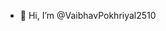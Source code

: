 - 👋 Hi, I’m @VaibhavPokhriyal2510


<!---
VaibhavPokhriyal2510/VaibhavPokhriyal2510 is a ✨ special ✨ repository because its `README.md` (this file) appears on your GitHub profile.
You can click the Preview link to take a look at your changes.
--->
